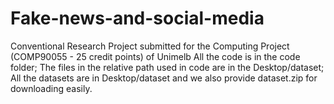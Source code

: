 # Fake-news-and-social-media
Conventional Research Project submitted for the Computing Project (COMP90055 - 25 credit points) of Unimelb
All the code is in the code folder;
The files in the relative path used in code are in the Desktop/dataset;
All the datasets are in Desktop/dataset and we also provide dataset.zip for downloading easily.
